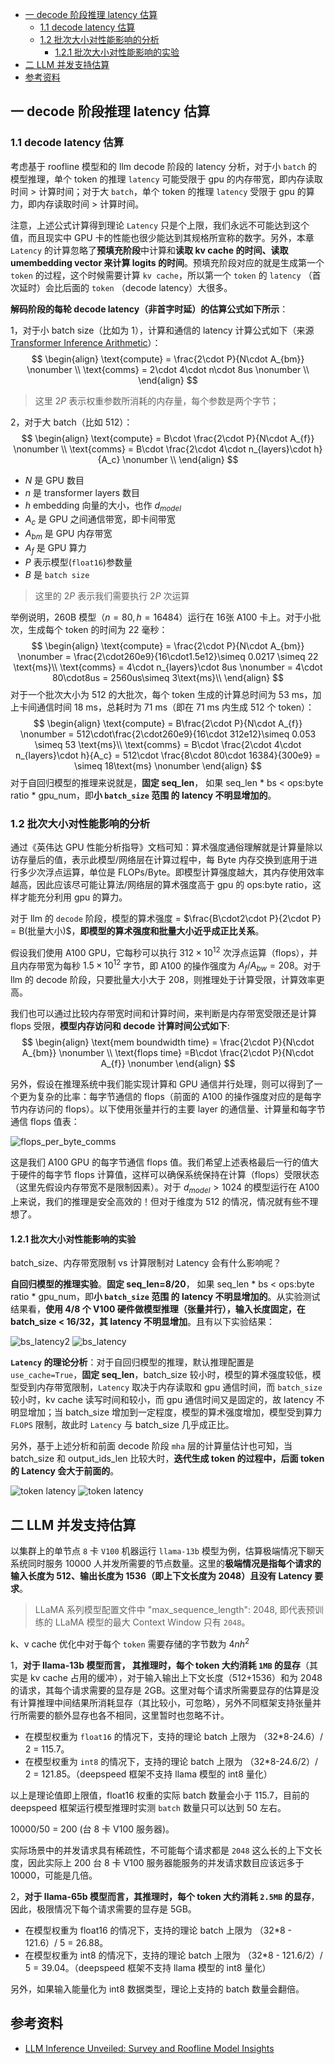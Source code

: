 - [一 decode 阶段推理 latency 估算](#一-decode-阶段推理-latency-估算)
  - [1.1 decode latency 估算](#11-decode-latency-估算)
  - [1.2 批次大小对性能影响的分析](#12-批次大小对性能影响的分析)
    - [1.2.1 批次大小对性能影响的实验](#121-批次大小对性能影响的实验)
- [二 LLM 并发支持估算](#二-llm-并发支持估算)
- [参考资料](#参考资料)

## 一 decode 阶段推理 latency 估算

### 1.1 decode latency 估算

考虑基于 roofline 模型和的 llm decode 阶段的 latency 分析，对于小 `batch` 的模型推理，单个 token 的推理 `latency` 可能受限于 gpu 的内存带宽，即内存读取时间 > 计算时间；对于大 `batch`，单个 token 的推理 `latency` 受限于 gpu 的算力，即内存读取时间 > 计算时间。

注意，上述公式计算得到理论 `Latency` 只是个上限，我们永远不可能达到这个值，而且现实中 GPU 卡的性能也很少能达到其规格所宣称的数字。另外，本章 `Latency` 的计算忽略了**预填充阶段**中计算和**读取 kv cache 的时间、读取 umembedding vector 来计算 logits 的时间**。预填充阶段对应的就是生成第一个 `token` 的过程，这个时候需要计算 `kv cache`，所以第一个 `token` 的 `latency` （首次延时）会比后面的 `token` （decode latency）大很多。

**解码阶段的每轮 decode latency（非首字时延）的估算公式如下所示**：

1，对于小 batch size（比如为 1），计算和通信的 latency 计算公式如下（来源[Transformer Inference Arithmetic](https://kipp.ly/transformer-inference-arithmetic/)）：
$$
\begin{align}
\text{compute} = \frac{2\cdot P}{N\cdot A_{bm}} \nonumber \\
\text{comms}  = 2\cdot 4\cdot n\cdot 8us \nonumber \\
\end{align}
$$

> 这里 $2P$ 表示权重参数所消耗的内存量，每个参数是两个字节；

2，对于大 batch（比如 512）：
$$
\begin{align}
\text{compute} = B\cdot \frac{2\cdot P}{N\cdot A_{f}} \nonumber \\
\text{comms}  = B\cdot \frac{2\cdot 4\cdot n_{layers}\cdot h}{A_c} \nonumber \\
\end{align}
$$

- $N$ 是 GPU 数目
- $n$ 是 transformer layers 数目
- $h$ embedding 向量的大小，也作 $d_{model}$
- $A_c$ 是 GPU 之间通信带宽，即卡间带宽
- $A_{bm}$ 是 GPU 内存带宽
- $A_f$ 是 GPU 算力
- $P$ 表示模型(`float16`)参数量
- $B$ 是 `batch size`

> 这里的 $2P$ 表示我们需要执行 $2P$ 次运算

举例说明，260B 模型（$n = 80, h=16484$）运行在 16张 A100 卡上。对于小批次，生成每个 token 的时间为 22 毫秒：
$$
\begin{align}
\text{compute} = \frac{2\cdot P}{N\cdot A_{bm}} \nonumber = \frac{2\cdot260e9}{16\cdot1.5e12}\simeq 0.0217 \simeq 22 \text{ms}\\
\text{comms}  = 4\cdot n_{layers}\cdot 8us \nonumber = 4\cdot 80\cdot8us = 2560us\simeq 3\text{ms}\\
\end{align}
$$
对于一个批次大小为 512 的大批次，每个 token 生成的计算总时间为 53 ms，加上卡间通信时间 18 ms，总耗时为 71 ms（即在 71 ms 内生成 512 个 token）：
$$
\begin{align}
\text{compute} = B\frac{2\cdot P}{N\cdot A_{f}} \nonumber = 512\cdot\frac{2\cdot260e9}{16\cdot 312e12}\simeq 0.053 \simeq 53 \text{ms}\\
\text{comms} = B\cdot \frac{2\cdot 4\cdot n_{layers}\cdot h}{A_c} = 512\cdot \frac{8\cdot 80\cdot 16384}{300e9} = \simeq 18\text{ms} \nonumber
\end{align}
$$
对于自回归模型的推理来说就是，**固定 seq_len**， 如果 seq_len * bs < ops:byte ratio * gpu_num，即**小 `batch_size` 范围 的 latency 不明显增加的**。


### 1.2 批次大小对性能影响的分析

通过《英伟达 GPU 性能分析指导》文档可知：算术强度通俗理解就是计算量除以访存量后的值，表示此模型/网络层在计算过程中，每 Byte 内存交换到底用于进行多少次浮点运算，单位是 FLOPs/Byte。即模型计算强度越大，其内存使用效率越高，因此应该尽可能让算法/网络层的算术强度高于 gpu 的 ops:byte ratio，这样才能充分利用 gpu 的算力。

对于 llm 的 `decode` 阶段，模型的算术强度 = $\frac{B\cdot2\cdot P}{2\cdot P} = B(批量大小)$，**即模型的算术强度和批量大小近乎成正比关系**。

假设我们使用 A100 GPU，它每秒可以执行 $312 \times 10^{12}$ 次浮点运算（flops），并且内存带宽为每秒 $1.5 \times 10^{12}$ 字节，即 A100 的操作强度为 $A_f/A_{bw}  = 208$。对于 llm 的 decode 阶段，只要批量大小大于 208，则推理处于计算受限，计算效率更高。

我们也可以通过比较内存带宽时间和计算时间，来判断是内存带宽受限还是计算 flops 受限，**模型内存访问和 decode 计算时间公式如下**:
$$
\begin{align}
\text{mem boundwidth time} = \frac{2\cdot P}{N\cdot A_{bm}} \nonumber \\
\text{flops time}  =B\cdot \frac{2\cdot P}{N\cdot A_{f}} \nonumber
\end{align}
$$

另外，假设在推理系统中我们能实现计算和 GPU 通信并行处理，则可以得到了一个更为复杂的比率：每字节通信的 flops（前面的 A100 的操作强度对应的是每字节内存访问的 flops）。以下使用张量并行的主要 layer 的通信量、计算量和每字节通信 flops 值表：

![flops_per_byte_comms](../images/transformer_latency/flops_per_byte_comms.png)

这是我们 A100 GPU 的每字节通信 flops 值。我们希望上述表格最后一行的值大于硬件的每字节 flops 计算值，这样可以确保系统保持在计算（flops）受限状态（这里先假设内存带宽不是限制因素）。对于 $d_{model} > 1024$ 的模型运行在 A100 上来说，我们的推理是安全高效的！但对于维度为 512 的情况，情况就有些不理想了。

####  1.2.1 批次大小对性能影响的实验

batch_size、内存带宽限制 vs 计算限制对 Latency 会有什么影响呢？

**自回归模型的推理实验**。**固定 seq_len=8/20**， 如果 seq_len * bs < ops:byte ratio * gpu_num，即**小 `batch_size` 范围 的 latency 不明显增加的**。从实验测试结果看，**使用 4/8 个 V100 硬件做模型推理（张量并行），输入长度固定，在 batch_size < 16/32，其 latency 不明显增加**。且有以下实验结果：

![bs_latency2](../images/transformer_latency/bs_latency2.png)
![bs_latency](../images/transformer_latency/bs_latency.png)

**`Latency` 的理论分析**：对于自回归模型的推理，默认推理配置是 `use_cache=True`，**固定 seq_len**，batch_size 较小时，模型的算术强度较低，模型受到内存带宽限制，`Latency` 取决于内存读取和 gpu 通信时间，而 `batch_size` 较小时，kv cache 读写时间和较小，而 gpu 通信时间又是固定的，故 latency 不明显增加；当 batch_size 增加到一定程度，模型的算术强度增加，模型受到算力 `FLOPS` 限制，故此时 `Latency` 与 batch_size 几乎成正比。

另外，基于上述分析和前面 decode 阶段 `mha` 层的计算量估计也可知，当 batch_size 和 output_ids_len 比较大时，**迭代生成 token 的过程中，后面 token 的 Latency 会大于前面的**。

![token latency](../images/transformer_latency/every_token_latency.png)
![token latency](../images/transformer_latency/every_token_latency2.png)

## 二 LLM 并发支持估算

以集群上的单节点 `8` 卡 `V100` 机器运行 `llama-13b` 模型为例，估算极端情况下聊天系统同时服务 10000 人并发所需要的节点数量。这里的**极端情况是指每个请求的输入长度为 512、输出长度为 1536（即上下文长度为 2048）且没有 Latency 要求**。
> LLaMA 系列模型配置文件中 "max_sequence_length": 2048, 即代表预训练的 LLaMA 模型的最大 Context Window 只有 `2048`。

k、v cache 优化中对于每个 `token` 需要存储的字节数为 $4nh^2$

1，**对于 llama-13b 模型而言， 其推理时，每个 token 大约消耗 `1MB` 的显存**（其实是 kv cache 占用的缓冲），对于输入输出上下文长度（512+1536）和为 2048 的请求，其每个请求需要的显存是 2GB。这里对每个请求所需要显存的估算是没有计算推理中间结果所消耗显存（其比较小，可忽略），另外不同框架支持张量并行所需要的额外显存也各不相同，这里暂时也忽略不计。

- 在模型权重为 `float16` 的情况下，支持的理论 batch 上限为 （32*8-24.6）/ 2 = 115.7。
- 在模型权重为 `int8` 的情况下，支持的理论 batch 上限为 （32*8-24.6/2）/ 2 = 121.85。（deepspeed 框架不支持 llama 模型的 int8 量化）

以上是理论值即上限值，float16  权重的实际 batch 数量会小于 115.7，目前的 deepspeed 框架运行模型推理时实测 `batch` 数量只可以达到  $50$ 左右。

10000/50 = 200 (台 8 卡 V100 服务器)。

实际场景中的并发请求具有稀疏性，不可能每个请求都是 `2048` 这么长的上下文长度，因此实际上 200 台 8 卡 V100 服务器能服务的并发请求数目应该远多于 10000，可能是几倍。

2，**对于 llama-65b 模型而言，其推理时，每个 token 大约消耗 `2.5MB` 的显存**，因此，极限情况下每个请求需要的显存是 5GB。
- 在模型权重为 float16 的情况下，支持的理论 batch 上限为 （32*8 - 121.6）/ 5 = 26.88。
- 在模型权重为 int8 的情况下，支持的理论 batch 上限为 （32*8 - 121.6/2）/ 5 = 39.04。（deepspeed 框架不支持 llama 模型的 int8 量化）

另外，如果输入能量化为 int8 数据类型，理论上支持的 batch 数量会翻倍。

## 参考资料
- [LLM Inference Unveiled: Survey and Roofline Model Insights](https://arxiv.org/pdf/2402.16363)
